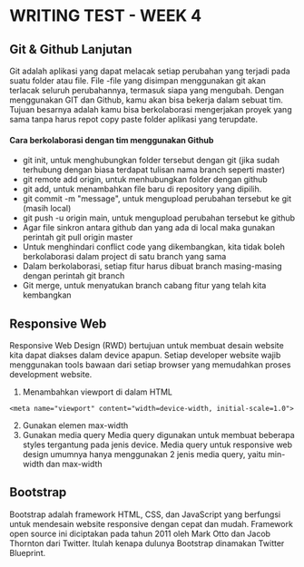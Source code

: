 # WRITING TEST - WEEK 4
## Git & Github Lanjutan
Git adalah aplikasi yang dapat melacak setiap perubahan yang terjadi pada suatu folder atau file. File -file yang disimpan menggunakan git akan terlacak seluruh perubahannya, termasuk siapa yang mengubah. Dengan menggunakan GIT dan Github, kamu akan bisa bekerja dalam sebuat tim. Tujuan besarnya adalah kamu bisa berkolaborasi mengerjakan proyek yang sama tanpa harus repot copy paste folder aplikasi yang terupdate.

#### Cara berkolaborasi dengan tim menggunakan Github
* git init, untuk menghubungkan folder tersebut dengan git (jika sudah terhubung dengan biasa terdapat tulisan nama branch seperti master)
* git remote add origin, untuk menhubungkan folder dengan github
* git add, untuk menambahkan file baru di repository yang dipilih.
* git commit -m "message", untuk mengupload perubahan tersebut ke git (masih local)
* git push -u origin main, untuk mengupload perubahan tersebut ke github
* Agar file sinkron antara github dan yang ada di local maka gunakan perintah git pull origin master
* Untuk menghindari conflict code yang dikembangkan, kita tidak boleh berkolaborasi dalam project di satu branch yang sama
* Dalam berkolaborasi, setiap fitur harus dibuat branch masing-masing dengan perintah git branch <branch>
* Git merge, untuk menyatukan branch cabang fitur yang telah kita kembangkan

## Responsive Web
Responsive Web Design (RWD) bertujuan untuk membuat desain website kita dapat diakses dalam device apapun. Setiap developer website wajib menggunakan tools bawaan dari setiap browser yang memudahkan proses development website.

1. Menambahkan viewport di dalam HTML
```
<meta name="viewport" content="width=device-width, initial-scale=1.0">
```
2. Gunakan elemen max-width
3. Gunakan media query
Media query digunakan untuk membuat beberapa styles tergantung pada jenis device. Media query untuk responsive web design umumnya hanya menggunakan 2 jenis media query, yaitu min-width dan max-width

## Bootstrap
Bootstrap adalah framework HTML, CSS, dan JavaScript yang berfungsi untuk mendesain website responsive dengan cepat dan mudah. Framework open source ini diciptakan pada tahun 2011 oleh Mark Otto dan Jacob Thornton dari Twitter. Itulah kenapa dulunya Bootstrap dinamakan Twitter Blueprint.